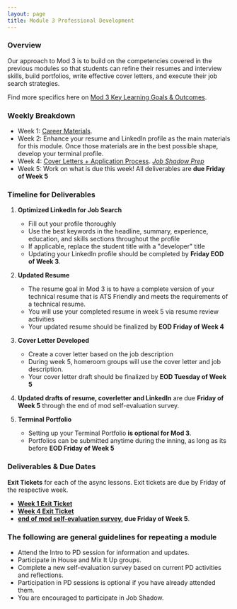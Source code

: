 ```yaml
---
layout: page
title: Module 3 Professional Development
---
```


### Overview
Our approach to Mod 3 is to build on the competencies covered in the previous modules so that students can refine their resumes and interview skills, build portfolios, write effective cover letters, and execute their job search strategies.

Find more specifics here on [Mod 3 Key Learning Goals & Outcomes](/module_three/mod3_learning_goals).

### Weekly Breakdown  
 
* Week 1: [Career Materials](http://careerdev.turing.edu/module_three/mod3_week1).
* Week 2: Enhance your resume and LinkedIn profile as the main materials for this module. Once those materials are in the best possible shape, develop  your terminal profile. 
* Week 4: [Cover Letters + Application Process](https://careerdev.turing.edu/module_three/week_3_coverletter).
         *[Job Shadow Prep](/module_three/job_shadow_overview)* 
* Week 5: Work on what is due this week! All deliverables are **due Friday of Week 5**   

### Timeline for Deliverables

1. **Optimized LinkedIn for Job Search**
   * Fill out your profile thoroughly
   * Use the best keywords in the headline, summary, experience, education, and skills sections throughout the profile
   * If applicable, replace the student title with a "developer" title
   * Updating your LinkedIn profile should be completed by **Friday EOD of Week 3**.
   
2. **Updated Resume**
   * The resume goal in Mod 3 is to have a complete version of your technical resume that is ATS Friendly and meets the requirements of a technical resume.
   * You will use your completed resume in week 5 via resume review activities
   * Your updated resume should be finalized by **EOD Friday of Week 4**
   
3. **Cover Letter Developed** 
   * Create a cover letter based on the job description
   * During week 5, homeroom groups will use the cover letter and job description.
   * Your cover letter draft should be finalized by **EOD Tuesday of Week 5**  
   
4. **Updated drafts of resume, coverletter and LinkedIn** are due **Friday of Week 5** through the end of mod self-evaluation survey.

5. **Terminal Portfolio**  
   * Setting up your Terminal Portfolio **is optional for Mod 3**. 
   * Portfolios can be submitted anytime during the inning, as long as its before **EOD Friday of Week 5**
 
### Deliverables & Due Dates
**Exit Tickets** for each of the async lessons. Exit tickets are due by Friday of the respective week.
   * **[Week 1 Exit Ticket](https://forms.gle/eZF3XUagA4SS7p7m6)**
   * **[Week 4 Exit Ticket](https://forms.gle/uaftT1VbePHcisGn8)**
   * **[end of mod self-evaluation survey](https://airtable.com/shrBZWvdZfHSeey57), due Friday of Week 5**. 

### The following are general guidelines for repeating a module
   * Attend the Intro to PD session for information and updates.
   * Participate in House and Mix It Up groups.
   * Complete a new self-evaluation survey based on current PD activities and reflections.
   * Participation in PD sessions is optional if you have already attended them.
   * You are encouraged to participate in Job Shadow.

